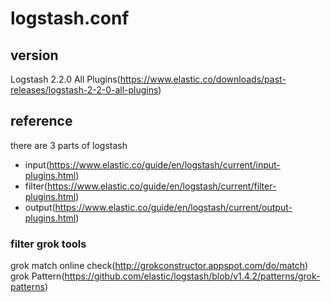 # logstash.conf
## version
Logstash 2.2.0 All Plugins(https://www.elastic.co/downloads/past-releases/logstash-2-2-0-all-plugins)

## reference
there are 3 parts of logstash
 - input(https://www.elastic.co/guide/en/logstash/current/input-plugins.html)
 - filter(https://www.elastic.co/guide/en/logstash/current/filter-plugins.html)
 - output(https://www.elastic.co/guide/en/logstash/current/output-plugins.html)
 
### filter grok tools
 grok match online check(http://grokconstructor.appspot.com/do/match)
 grok Pattern(https://github.com/elastic/logstash/blob/v1.4.2/patterns/grok-patterns)
